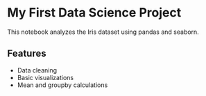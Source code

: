 # My First Data Science Project

This notebook analyzes the Iris dataset using pandas and seaborn.

## Features
- Data cleaning
- Basic visualizations
- Mean and groupby calculations
